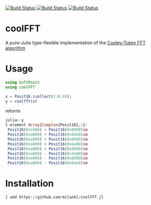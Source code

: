[![Build Status](https://travis-ci.com/milankl/coolFFT.jl.svg?branch=master)](https://travis-ci.com/milankl/coolFFT.jl)
[![Build Status](https://ci.appveyor.com/api/projects/status/github/milankl/coolFFT.jl?svg=true)](https://ci.appveyor.com/project/milankl/coolFFT-jl)
[![Build Status](https://api.cirrus-ci.com/github/milankl/coolFFT.jl.svg)](https://cirrus-ci.com/github/milankl/coolFFT.jl)

# coolFFT

A pure-Julia type-flexible implementation of the [Cooley-Tukey FFT algorithm](https://en.wikipedia.org/wiki/Cooley%E2%80%93Tukey_FFT_algorithm)

# Usage

```julia
using SoftPosit
using coolFFT

x = Posit16.(collect(1:8.0));
y = coolfft(x)
```
returns
```julia
julia> y
8-element Array{Complex{Posit16},1}:
 Posit16(0x7480) + Posit16(0x0000)im
 Posit16(0xa000) + Posit16(0x69a8)im
 Posit16(0xa000) + Posit16(0x6000)im
 Posit16(0xa000) + Posit16(0x4a88)im
 Posit16(0xa000) + Posit16(0x0000)im
 Posit16(0xa000) - Posit16(0x4a80)im
 Posit16(0xa000) - Posit16(0x6000)im
 Posit16(0xa000) - Posit16(0x69a8)im
```

# Installation
```julia
] add https://github.com/milankl/coolFFT.jl
```
